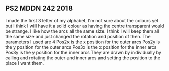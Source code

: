## PS2 MDDN 242 2018

I made the first 3 letter of my alphabet, I'm not sure about the colours yet but I think I will have it a solid colour as having the centre transparent would be strange. I like how the arcs all the same size. I think I will keep them all the same size and just changed the rotation and position of then. 
The parameters I used are 4
Pos2x is the x position for the outer arcs
Pos2y is the y position for the outer arcs
Pos3x is the x position for the inner arcs
Pos3y is the y position for the inner arcs
They are drawn by individually by calling and rotating the outer and inner arcs and setting the position to the place I want them.    

